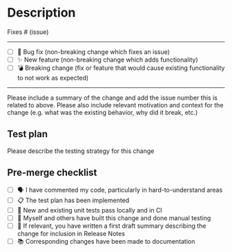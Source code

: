 # Description

Fixes # (issue)

------------------------------------------------------------------------------------------------------------------------------------------------------

- [ ] 🐛 Bug fix (non-breaking change which fixes an issue)
- [ ] ✨ New feature (non-breaking change which adds functionality)
- [ ] 💣 Breaking change (fix or feature that would cause existing functionality to not work as expected)

------------------------------------------------------------------------------------------------------------------------------------------------------

Please include a summary of the change and add the issue number this is related to above. Please also include relevant motivation and context for the change
(e.g. what was the existing behavior, why did it break, etc.)


## Test plan

Please describe the testing strategy for this change


## Pre-merge checklist

- [ ] 🗣️ I have commented my code, particularly in hard-to-understand areas
- [ ] 📋 The test plan has been implemented
- [ ] 🔧 New and existing unit tests pass locally and in CI
- [ ] 💪 Myself and others have built this change and done manual testing
- [ ] 📝 If relevant, you have written a first draft summary describing the change for inclusion in Release Notes
- [ ] 📚 Corresponding changes have been made to documentation
